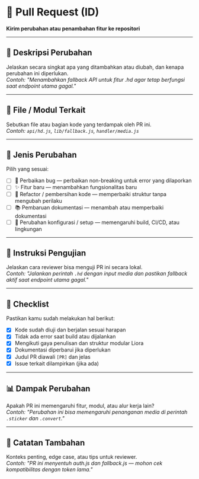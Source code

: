 # 🍭 Pull Request (ID)

**Kirim perubahan atau penambahan fitur ke repositori**

---

## 🍰 Deskripsi Perubahan

Jelaskan secara singkat apa yang ditambahkan atau diubah, dan kenapa perubahan ini diperlukan.  
_Contoh: "Menambahkan fallback API untuk fitur .hd agar tetap berfungsi saat endpoint utama gagal."_

---

## 📂 File / Modul Terkait

Sebutkan file atau bagian kode yang terdampak oleh PR ini.  
_Contoh: `api/hd.js`, `lib/fallback.js`, `handler/media.js`_

---

## 🍡 Jenis Perubahan

Pilih yang sesuai:

- [ ] 🐞 Perbaikan bug — perbaikan non-breaking untuk error yang dilaporkan  
- [ ] ✨ Fitur baru — menambahkan fungsionalitas baru  
- [ ] 🧹 Refactor / pembersihan kode — memperbaiki struktur tanpa mengubah perilaku  
- [ ] 📚 Pembaruan dokumentasi — menambah atau memperbaiki dokumentasi  
- [ ] 🔧 Perubahan konfigurasi / setup — memengaruhi build, CI/CD, atau lingkungan  

---

## 🧪 Instruksi Pengujian

Jelaskan cara reviewer bisa menguji PR ini secara lokal.  
_Contoh: "Jalankan perintah `.hd` dengan input media dan pastikan fallback aktif saat endpoint utama gagal."_

---

## 🧁 Checklist

Pastikan kamu sudah melakukan hal berikut:

- [x] Kode sudah diuji dan berjalan sesuai harapan  
- [x] Tidak ada error saat build atau dijalankan  
- [x] Mengikuti gaya penulisan dan struktur modular Liora  
- [x] Dokumentasi diperbarui jika diperlukan  
- [x] Judul PR diawali `[PR]` dan jelas  
- [x] Issue terkait dilampirkan (jika ada)  

---

## 📊 Dampak Perubahan

Apakah PR ini memengaruhi fitur, modul, atau alur kerja lain?  
_Contoh: "Perubahan ini bisa memengaruhi penanganan media di perintah `.sticker` dan `.convert`."_

---

## 🍬 Catatan Tambahan

Konteks penting, edge case, atau tips untuk reviewer.  
_Contoh: "PR ini menyentuh auth.js dan fallback.js — mohon cek kompatibilitas dengan token lama."_